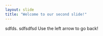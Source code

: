 ```yaml
---
layout: slide
title: "Welcome to our second slide!"
---
```

sdfds. sdfsdfsd
Use the left arrow to go back!
